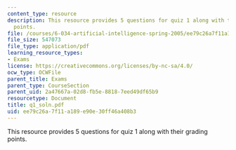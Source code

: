 ```yaml
---
content_type: resource
description: This resource provides 5 questions for quiz 1 along with their grading
  points.
file: /courses/6-034-artificial-intelligence-spring-2005/ee79c26a7f11a189e90e30ff46a408b3_q1_soln.pdf
file_size: 547073
file_type: application/pdf
learning_resource_types:
- Exams
license: https://creativecommons.org/licenses/by-nc-sa/4.0/
ocw_type: OCWFile
parent_title: Exams
parent_type: CourseSection
parent_uid: 2a47667a-02d8-fb5e-8818-7eed49df65b9
resourcetype: Document
title: q1_soln.pdf
uid: ee79c26a-7f11-a189-e90e-30ff46a408b3
---
```

This resource provides 5 questions for quiz 1 along with their grading points.